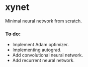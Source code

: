 # xynet

Minimal neural network from scratch.

### To do:
* Implement Adam optimizer.
* Implementing autograd.
* Add convolutional neural network.
* Add recurrent neural network.